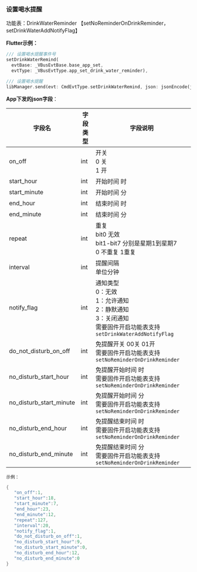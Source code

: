 ### 设置喝水提醒 


功能表：DrinkWaterReminder 【setNoReminderOnDrinkReminder，setDrinkWaterAddNotifyFlag】

**Flutter示例：**

```dart
/// 设置喝水提醒事件号
setDrinkWaterRemind(
  evtBase: _VBusEvtBase.base_app_set,
  evtType: _VBusEvtType.app_set_drink_water_reminder),

/// 设置喝水提醒
libManager.send(evt: CmdEvtType.setDrinkWaterRemind, json: jsonEncode(json));
```



**App下发的json字段**：

| 字段名                  | 字段类型 | 字段说明                                                     |
| ----------------------- | -------- | ------------------------------------------------------------ |
| on_off                  | int      | 开关<br />0 关<br />1 开                                     |
| start_hour              | int      | 开始时间 时                                                  |
| start_minute            | int      | 开始时间 分                                                  |
| end_hour                | int      | 结束时间 时                                                  |
| end_minute              | int      | 结束时间 分                                                  |
| repeat                  | int      | 重复<br />bit0 无效<br />bit1-bit7 分别是星期1到星期7<br />0 不重复 1重复 |
| interval                | int      | 提醒间隔<br />单位分钟                                       |
| notify_flag             | int      | 通知类型 <br />0：无效 <br />1：允许通知<br />2：静默通知<br />3：关闭通知   <br />需要固件开启功能表支持  `setDrinkWaterAddNotifyFlag` |
| do_not_disturb_on_off   | int      | 免提醒开关 00关 01开<br />需要固件开启功能表支持 `setNoReminderOnDrinkReminder` |
| no_disturb_start_hour   | int      | 免提醒开始时间 时<br />需要固件开启功能表支持 `setNoReminderOnDrinkReminder` |
| no_disturb_start_minute | int      | 免提醒开始时间 分<br />需要固件开启功能表支持 `setNoReminderOnDrinkReminder` |
| no_disturb_end_hour     | int      | 免提醒结束时间 时<br />需要固件开启功能表支持 `setNoReminderOnDrinkReminder` |
| no_disturb_end_minute   | int      | 免提醒结束时间 分<br />需要固件开启功能表支持 `setNoReminderOnDrinkReminder` |

`示例：`

```c
{
   "on_off":1,
   "start_hour":18,
   "start_minute":7,
   "end_hour":23,
   "end_minute":12,
   "repeat":127,
   "interval":20,
   "notify_flag":1,
   "do_not_disturb_on_off":1,
   "no_disturb_start_hour":9,
   "no_disturb_start_minute":0,
   "no_disturb_end_hour":12,
   "no_disturb_end_minute":0
}
```

